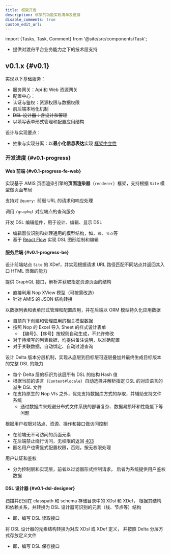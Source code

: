 ```yaml
---
title: 框架开发
description: 框架的功能实现清单及进展
disable_comments: true
custom_edit_url:
---
```


import {Tasks, Task, Comment} from '@site/src/components/Task';

- 提供对渡舟平台业务能力之下的技术层支持

## v0.1.x {#v0.1}

实现以下基础服务：

- 服务网关：Api 和 Web 资源网关
- 配置中心：
- 认证与鉴权：资源权限与数据权限
- 前后端本地化机制
- ~~DSL 设计器：含设计和管理~~
- 以填写表单形式管理和配置应用结构

设计与实现要点：

- 抽象与实现分离：以**最小化信息表达**实现
  [框架中立性](/blog/the-framework-agnostic-in-reversible-computation)

### 开发进度 {#v0.1-progress}

#### Web 前端 {#v0.1-progress-fe-web}

<Tasks>

<Task status="done" startDate="2024-02-03" endDate="2024-02-17">

实现基于 AMIS 页面渲染引擎的**页面渲染器**（`renderer`）框架，支持根据
`Site` 模型做页面布局

<Comment></Comment>

</Task>

<Task status="done" startDate="2024-02-21" endDate="2024-02-22">

支持对 `@query:` 前缀 URL 的请求和响应处理

<Comment>

调用 `/graphql` 对应端点的查询服务

</Comment>

</Task>

<Task status="hold" startDate="2024-03-09" endDate="">

开发 DSL 编辑组件，用于设计、编辑、显示 DSL

<Comment>

- 编辑器仅识别和处理通用的模型结构，如，`线`、`节点`等
- 基于 [React Flow](https://reactflow.dev/learn) 实现
  DSL 图形绘制和编辑

</Comment>

</Task>

</Tasks>

#### 服务后端 {#v0.1-progress-be}

<Tasks>

<Task status="done" startDate="2024-02-03" endDate="2024-02-17">

设计前端站点 `Site` 的 XDef，并实现根据请求 URL
路径匹配不同站点并返回其入口 HTML 页面的能力

<Comment></Comment>

</Task>

<Task status="done" startDate="2024-02-18" endDate="2024-02-23">

提供 GraphQL 接口，解析并获取指定资源页面的结构

<Comment>

- 直接利用 Nop XView 模型（可按需改造）
- 针对 AMIS 的 JSON 结构转换

</Comment>

</Task>

<Task status="pending" startDate="" endDate="">

以数据列表和表单形式管理和配置应用，并在后端以 ORM 模型持久化应用数据

<Comment>

- 自顶向下创建和管理应用的相关模型数据
- 按照 Nop 的 Excel 导入 Sheet 的样式设计表单
  - 【编号】、【序号】按规则自动生成，不允许修改
- 对于待填写的列表数据，均提供备注说明，以准确配置
- 对于关联数据，自动绑定、自动过滤查询

</Comment>

</Task>

<Task status="pending" startDate="" endDate="">

设计 Delta 版本分层机制，实现从底层到目标层可逐层叠加并最终生成目标版本的完整
DSL 的能力

<Comment>

- 每个 Delta 层的标识为该层所有 DSL 的结构 Hash 值
- 根据当前的语言（`Context#locale`）自动选择并解析指定 DSL
  的对应语言的派生 DSL 文件
- 在支持原生的 Nop Vfs 之外，优先支持数据库方式的存取，并辅助支持文件系统
  - 通过数据库来规避分布式文件系统的部署复杂、数据易损坏和性能低下等问题

</Comment>

</Task>

<Task status="pending" startDate="" endDate="">

根据用户权限对站点、资源、操作和接口做访问控制

<Comment>

- 在前端无不可访问的页面元素
- 在后端禁止绕行访问，无权限的返回
  [403](https://developer.mozilla.org/en-US/docs/Web/HTTP/Status/403)
- 匿名用户也需显式配置权限，否则，按无权限处理

</Comment>

</Task>

<Task status="pending" startDate="" endDate="">

用户认证和鉴权

<Comment>

- 分为控制层和实现层，前者以过滤器形式控制请求，
  后者为系统提供用户鉴权数据

</Comment>

</Task>

</Tasks>

#### DSL 设计器 {#v0.1-dsl-designer}

<Tasks>

<Task status="pending" startDate="" endDate="">

扫描并识别在 classpath 和 schema 存储目录中的 XDsl 和 XDef，
根据其结构和依赖关系，并转换为 DSL 设计器可识别的元素（线、节点等）结构

<Comment>

- 即，编写 DSL 读取接口

</Comment>

</Task>

<Task status="pending" startDate="" endDate="">

将 DSL 设计器的元素结构转换为对应 XDsl 或 XDef 定义，
并按照 Delta 分层方式存放定义文件

<Comment>

- 即，编写 DSL 保存接口

</Comment>

</Task>

</Tasks>
